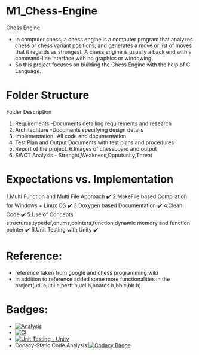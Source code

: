 # M1_Chess-Engine
Chess Engine
- In computer chess, a chess engine is a computer program that analyzes chess or chess variant positions, and generates a move or list of moves that it regards as strongest. A chess engine is usually a back end with a command-line interface with no graphics or windowing.
- So this project focuses on building the Chess Engine with the help of C Language.

# Folder Structure
Folder	Description
1. Requirements	-Documents detailing requirements and research
2. Architechture	-Documents specifying design details
3. Implementation	-All code and documentation
4. Test Plan and Output	Documents with test plans and procedures
5. Report of the project.
6.Images of	chessboard and output
7. SWOT Analysis - Strenght,Weakness,Opputunity,Threat

# Expectations vs. Implementation
1.Multi Function and Multi File Approach ✔️
2.MakeFile based Compilation for Windows + Linux OS ✔️
3.Doxygen based Documentation ✔️
4.Clean Code ✔️
5.Use of Concepts: structures,typedef,enums,pointers,function,dynamic memory and function pointer ✔️
6.Unit Testing with Unity ✔️

# Reference:
* reference taken from google and chess programming wiki
* In addition to reference added some more functionalities in the project(util.c,util.h,perft.h,uci.h,boards.h,bb.c,bb.h).

# Badges:
* [![Analysis](https://github.com/AmulyaRasamalla/M1_Chess-Engine/actions/workflows/analysis.yml/badge.svg)](https://github.com/AmulyaRasamalla/M1_Chess-Engine/actions/workflows/analysis.yml)
* [![CI](https://github.com/AmulyaRasamalla/M1_Chess-Engine/actions/workflows/main.yml/badge.svg)](https://github.com/AmulyaRasamalla/M1_Chess-Engine/actions/workflows/main.yml)
* [![Unit Testing - Unity](https://github.com/AmulyaRasamalla/M1_Chess-Engine/actions/workflows/unity.yml/badge.svg)](https://github.com/AmulyaRasamalla/M1_Chess-Engine/actions/workflows/unity.yml)
* Codacy-Static Code Analysis:[![Codacy Badge](https://app.codacy.com/project/badge/Grade/629c62a0cdb2422db57545131b9e1e67)](https://www.codacy.com/gh/AmulyaRasamalla/M1_Chess-Engine/dashboard?utm_source=github.com&amp;utm_medium=referral&amp;utm_content=AmulyaRasamalla/M1_Chess-Engine&amp;utm_campaign=Badge_Grade)
